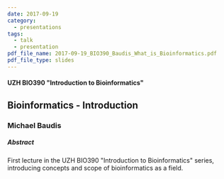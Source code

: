 ```yaml
---
date: 2017-09-19
category:
  - presentations
tags:
  - talk
  - presentation
pdf_file_name: 2017-09-19_BIO390_Baudis_What_is_Bioinformatics.pdf
pdf_file_type: slides
---
```


#### UZH BIO390 "Introduction to Bioinformatics"
## Bioinformatics - Introduction
### Michael Baudis

##### Abstract

First lecture in the UZH BIO390 "Introduction to Bioinformatics" series, introducing concepts and scope of bioinformatics as a field.